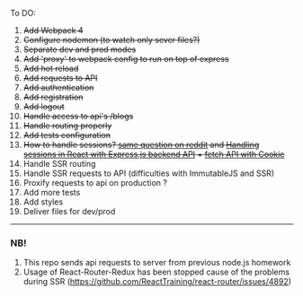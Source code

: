 To DO:
1. ~~Add Webpack 4~~
2. ~~Configure nodemon (to watch only sever files?)~~
3. ~~Separate dev and prod modes~~
4. ~~Add 'proxy' to webpack config to run on top of express~~
5. ~~Add hot reload~~
5. ~~Add requests to API~~
6. ~~Add authentication~~
7. ~~Add registration~~
8. ~~Add logout~~
9. ~~Handle access to api's /blogs~~
10. ~~Handle routing properly~~
11. ~~Add tests configuration~~
12. ~~How to handle sessions? [same question on reddit](https://www.reddit.com/r/node/comments/6cb1u3/authentication_with_express_react/) and [Handling sessions in React with Express.js backend API](https://stackoverflow.com/questions/47956972/handling-sessions-in-react-with-express-js-backend-api) + [fetch API with Cookie](https://stackoverflow.com/questions/34558264/fetch-api-with-cookie)~~
13. Handle SSR routing
14. Handle SSR requests to API (difficulties with ImmutableJS and SSR)
15. Proxify requests to api on production ?
16. Add more tests
17. Add styles
18. Deliver files for dev/prod

---

### NB!
1. This repo sends api requests to server from previous node.js
homework
2. Usage of React-Router-Redux has been stopped cause of the problems during SSR (https://github.com/ReactTraining/react-router/issues/4892)
